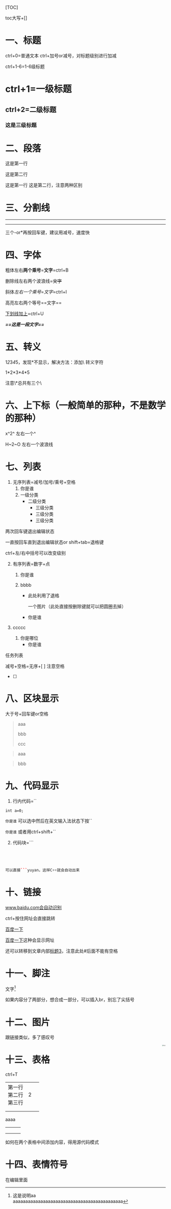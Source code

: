 [TOC]

toc大写+[]

# 一、标题

ctrl+0=普通文本 ctrl+加号or减号，对标题级别进行加减

ctrl+1-6=1-6级标题

# ctrl+1=一级标题
## ctrl+2=二级标题
### 这是三级标题

# 二、段落

这是第一行

这是第二行

这是第一行
这是第二行，注意两种区别

# 三、分割线

---

***

三个-or*再按回车键，建议用减号，速度快

# 四、字体

粗体左右**两个乘号**=**文字**=ctrl+B

删除线左右两个波浪线=~~文字~~

斜体*左右一个乘号*=*文字*=ctrl+I

高亮左右两个等号==文字== 

<u>下划线</u><u>加上</u>=ctrl+U

***==这是一段文字==***

# 五、转义

1*2*3*4*5，发现*不显示，解决方法：添加\ 转义字符

1\*2\*3\*4\*5   

注意\\\*总共有三个\

# 六、上下标（一般简单的那种，不是数学的那种）

x^2^  左右一个^

H~2~O  左右一个波浪线

# 七、列表

1. 无序列表=减号/加号/乘号+空格
	1. 你是谁
	2. 一级分类
		- 二级分类
			- 三级分类
			- 三级分类
			- 三级分类

两次回车键退出编辑状态

一直按回车直到退出编辑状态or shift+tab=退格键

ctrl+左/右中括号可以改变级别

2. 有序列表=数字+点

	1. 你是谁

	2. bbbb

		- 此处利用了退格

			一个图片（此处直接按删除键就可以把圆圈去掉）

		- 你是谁

3. ccccc
	1. 你是哪位
		- 你是谁

任务列表

减号+空格=无序+[ ] 注意空格

- [ ] 

# 八、区块显示

大于号+回车键or空格

> aaa
>
> bbb
>
> ccc

> aaa

> bbb

#  九、代码显示

1. 行内代码=``

`int a=0;`

`你是谁`  可以选中然后在英文输入法状态下按``

`你是谁`  或者用ctrl+shift+``

2. 代码块=```

```text




```

```C++
可以直接```yuyan，这样C++就会自动出来
```

# 十、链接

www.baidu.com会自动识别

ctrl+按住网址会直接跳转

[百度一下](http://www.baidu.com)

[百度一下](http://www.baidu.com "http://www.baidu.com")这种会显示网址

还可以转移到文章内部[标题3](###这是三级标题)，注意此处#后面不能有空格

# 十一、脚注

文字[^1]

[^1]:这是说明aa<br>aaaaaaaaaaaaaaaaaaaaaaaaaaaaaaaaaaaaaaaaaaaa

如果内容分了两部分，想合成一部分，可以插入br，别忘了尖括号

# 十二、图片

跟链接类似，多了感叹号

<img src="../../图片/语法学习/专八.jpg" alt="专八" title="专八" style="zoom: 25%;" align="right"/>

# 十三、表格

ctrl+T

|                                |      |      |
| :----------------------------- | :--: | ---- |
| 第一行<br />第二行<br />第三行 |  2   |      |
|                                |      |      |
|                                |      |      |

aaaa

|      |      |      |
| ---- | ---- | ---- |
|      |      |      |
|      |      |      |
|      |      |      |

如何在两个表格中间添加内容，得用源代码模式

# 十四、表情符号

在编辑里面





